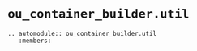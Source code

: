 # `ou_container_builder.util`

```{eval-rst}
.. automodule:: ou_container_builder.util
   :members:
```
